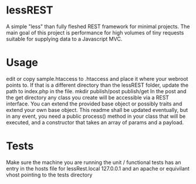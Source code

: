 lessREST
========
A simple "less" than fully fleshed REST framework for minimal projects.
The main goal of this project is performance for high volumes of tiny requests
suitable for supplying data to a Javascript MVC.

Usage
========
edit or copy sample.htaccess to .htaccess and place it where your webroot points to.  If that is a different directory
than the lessREST folder, update the path to index.php in the file.
mkdir publish/post publish/get
In the post and the get directory any class you create will be accessible via a REST interface.
You can extend the provided base object or possibly traits and extend your own base object.  This
readme shall be updated eventually, but in any event, you need a public process() method in your class that
will be executed, and a constructor that takes an array of params and a payload.

Tests
=======
Make sure the machine you are running the unit / functional tests has an entry in the hosts file for lessRest.local 127.0.0.1
and an apache or equivilant vhost pointing to the tests directory
